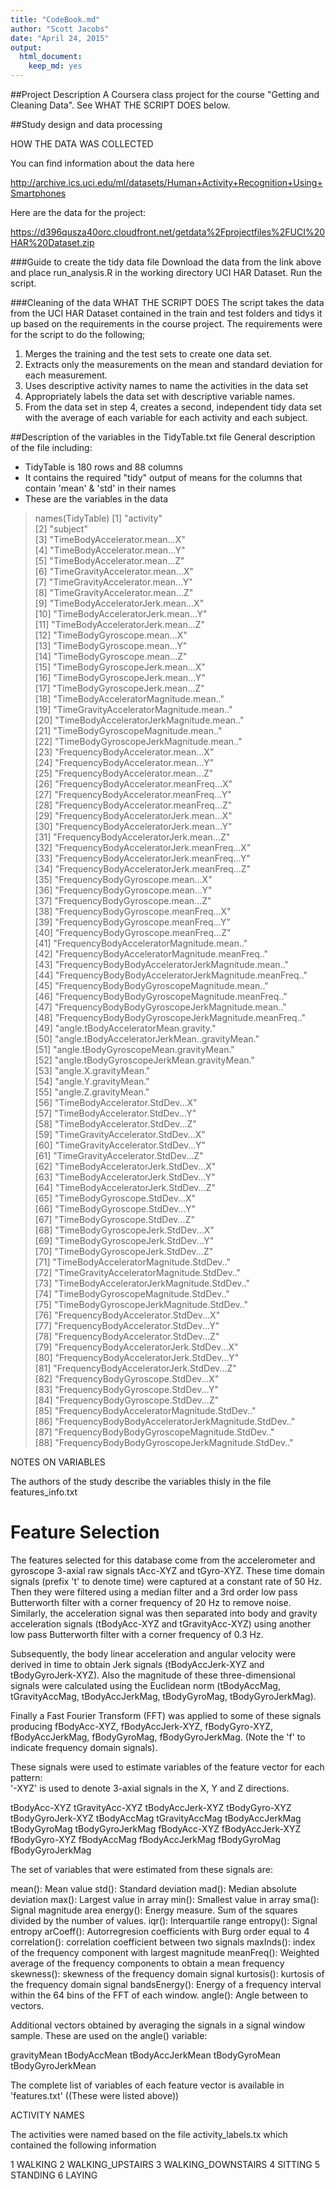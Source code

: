 ```yaml
---
title: "CodeBook.md"
author: "Scott Jacobs"
date: "April 24, 2015"
output: 
  html_document:
    keep_md: yes
---
```

##Project Description
A Coursera class project for the course "Getting and Cleaning Data". See WHAT THE SCRIPT DOES below.

##Study design and data processing

HOW THE DATA WAS COLLECTED

You can find information about the data here

http://archive.ics.uci.edu/ml/datasets/Human+Activity+Recognition+Using+Smartphones 

Here are the data for the project: 

https://d396qusza40orc.cloudfront.net/getdata%2Fprojectfiles%2FUCI%20HAR%20Dataset.zip 



###Guide to create the tidy data file
Download the data from the link above and place run_analysis.R in the working directory UCI HAR Dataset. Run the script.
 
###Cleaning of the data
WHAT THE SCRIPT DOES
The script takes the data from the UCI HAR Dataset contained in the train and test folders and tidys it up based on the requirements in the course project. The requirements were for the script to do the following;

1. Merges the training and the test sets to create one data set.
2. Extracts only the measurements on the mean and standard deviation for each measurement. 
3. Uses descriptive activity names to name the activities in the data set
4. Appropriately labels the data set with descriptive variable names. 
5. From the data set in step 4, creates a second, independent tidy data set with the average of each variable for each activity and each subject.
 
##Description of the variables in the TidyTable.txt file
General description of the file including:
 - TidyTable is 180 rows and 88 columns
 - It contains the required "tidy" output of means for the columns that contain 'mean' & 'std' in their names
 - These are the variables in the data
 > names(TidyTable)
 [1] "activity"                                            
 [2] "subject"                                             
 [3] "TimeBodyAccelerator.mean...X"                        
 [4] "TimeBodyAccelerator.mean...Y"                        
 [5] "TimeBodyAccelerator.mean...Z"                        
 [6] "TimeGravityAccelerator.mean...X"                     
 [7] "TimeGravityAccelerator.mean...Y"                     
 [8] "TimeGravityAccelerator.mean...Z"                     
 [9] "TimeBodyAcceleratorJerk.mean...X"                    
[10] "TimeBodyAcceleratorJerk.mean...Y"                    
[11] "TimeBodyAcceleratorJerk.mean...Z"                    
[12] "TimeBodyGyroscope.mean...X"                          
[13] "TimeBodyGyroscope.mean...Y"                          
[14] "TimeBodyGyroscope.mean...Z"                          
[15] "TimeBodyGyroscopeJerk.mean...X"                      
[16] "TimeBodyGyroscopeJerk.mean...Y"                      
[17] "TimeBodyGyroscopeJerk.mean...Z"                      
[18] "TimeBodyAcceleratorMagnitude.mean.."                 
[19] "TimeGravityAcceleratorMagnitude.mean.."              
[20] "TimeBodyAcceleratorJerkMagnitude.mean.."             
[21] "TimeBodyGyroscopeMagnitude.mean.."                   
[22] "TimeBodyGyroscopeJerkMagnitude.mean.."               
[23] "FrequencyBodyAccelerator.mean...X"                   
[24] "FrequencyBodyAccelerator.mean...Y"                   
[25] "FrequencyBodyAccelerator.mean...Z"                   
[26] "FrequencyBodyAccelerator.meanFreq...X"               
[27] "FrequencyBodyAccelerator.meanFreq...Y"               
[28] "FrequencyBodyAccelerator.meanFreq...Z"               
[29] "FrequencyBodyAcceleratorJerk.mean...X"               
[30] "FrequencyBodyAcceleratorJerk.mean...Y"               
[31] "FrequencyBodyAcceleratorJerk.mean...Z"               
[32] "FrequencyBodyAcceleratorJerk.meanFreq...X"           
[33] "FrequencyBodyAcceleratorJerk.meanFreq...Y"           
[34] "FrequencyBodyAcceleratorJerk.meanFreq...Z"           
[35] "FrequencyBodyGyroscope.mean...X"                     
[36] "FrequencyBodyGyroscope.mean...Y"                     
[37] "FrequencyBodyGyroscope.mean...Z"                     
[38] "FrequencyBodyGyroscope.meanFreq...X"                 
[39] "FrequencyBodyGyroscope.meanFreq...Y"                 
[40] "FrequencyBodyGyroscope.meanFreq...Z"                 
[41] "FrequencyBodyAcceleratorMagnitude.mean.."            
[42] "FrequencyBodyAcceleratorMagnitude.meanFreq.."        
[43] "FrequencyBodyBodyAcceleratorJerkMagnitude.mean.."    
[44] "FrequencyBodyBodyAcceleratorJerkMagnitude.meanFreq.."
[45] "FrequencyBodyBodyGyroscopeMagnitude.mean.."          
[46] "FrequencyBodyBodyGyroscopeMagnitude.meanFreq.."      
[47] "FrequencyBodyBodyGyroscopeJerkMagnitude.mean.."      
[48] "FrequencyBodyBodyGyroscopeJerkMagnitude.meanFreq.."  
[49] "angle.tBodyAcceleratorMean.gravity."                 
[50] "angle.tBodyAcceleratorJerkMean..gravityMean."        
[51] "angle.tBodyGyroscopeMean.gravityMean."               
[52] "angle.tBodyGyroscopeJerkMean.gravityMean."           
[53] "angle.X.gravityMean."                                
[54] "angle.Y.gravityMean."                                
[55] "angle.Z.gravityMean."                                
[56] "TimeBodyAccelerator.StdDev...X"                      
[57] "TimeBodyAccelerator.StdDev...Y"                      
[58] "TimeBodyAccelerator.StdDev...Z"                      
[59] "TimeGravityAccelerator.StdDev...X"                   
[60] "TimeGravityAccelerator.StdDev...Y"                   
[61] "TimeGravityAccelerator.StdDev...Z"                   
[62] "TimeBodyAcceleratorJerk.StdDev...X"                  
[63] "TimeBodyAcceleratorJerk.StdDev...Y"                  
[64] "TimeBodyAcceleratorJerk.StdDev...Z"                  
[65] "TimeBodyGyroscope.StdDev...X"                        
[66] "TimeBodyGyroscope.StdDev...Y"                        
[67] "TimeBodyGyroscope.StdDev...Z"                        
[68] "TimeBodyGyroscopeJerk.StdDev...X"                    
[69] "TimeBodyGyroscopeJerk.StdDev...Y"                    
[70] "TimeBodyGyroscopeJerk.StdDev...Z"                    
[71] "TimeBodyAcceleratorMagnitude.StdDev.."               
[72] "TimeGravityAcceleratorMagnitude.StdDev.."            
[73] "TimeBodyAcceleratorJerkMagnitude.StdDev.."           
[74] "TimeBodyGyroscopeMagnitude.StdDev.."                 
[75] "TimeBodyGyroscopeJerkMagnitude.StdDev.."             
[76] "FrequencyBodyAccelerator.StdDev...X"                 
[77] "FrequencyBodyAccelerator.StdDev...Y"                 
[78] "FrequencyBodyAccelerator.StdDev...Z"                 
[79] "FrequencyBodyAcceleratorJerk.StdDev...X"             
[80] "FrequencyBodyAcceleratorJerk.StdDev...Y"             
[81] "FrequencyBodyAcceleratorJerk.StdDev...Z"             
[82] "FrequencyBodyGyroscope.StdDev...X"                   
[83] "FrequencyBodyGyroscope.StdDev...Y"                   
[84] "FrequencyBodyGyroscope.StdDev...Z"                   
[85] "FrequencyBodyAcceleratorMagnitude.StdDev.."          
[86] "FrequencyBodyBodyAcceleratorJerkMagnitude.StdDev.."  
[87] "FrequencyBodyBodyGyroscopeMagnitude.StdDev.."        
[88] "FrequencyBodyBodyGyroscopeJerkMagnitude.StdDev.." 
 

 
NOTES ON VARIABLES

The authors of the study describe the variables thisly in the file features_info.txt

Feature Selection 
=================

The features selected for this database come from the accelerometer and gyroscope 3-axial raw signals tAcc-XYZ and tGyro-XYZ. These time domain signals (prefix 't' to denote time) were captured at a constant rate of 50 Hz. Then they were filtered using a median filter and a 3rd order low pass Butterworth filter with a corner frequency of 20 Hz to remove noise. Similarly, the acceleration signal was then separated into body and gravity acceleration signals (tBodyAcc-XYZ and tGravityAcc-XYZ) using another low pass Butterworth filter with a corner frequency of 0.3 Hz. 

Subsequently, the body linear acceleration and angular velocity were derived in time to obtain Jerk signals (tBodyAccJerk-XYZ and tBodyGyroJerk-XYZ). Also the magnitude of these three-dimensional signals were calculated using the Euclidean norm (tBodyAccMag, tGravityAccMag, tBodyAccJerkMag, tBodyGyroMag, tBodyGyroJerkMag). 

Finally a Fast Fourier Transform (FFT) was applied to some of these signals producing fBodyAcc-XYZ, fBodyAccJerk-XYZ, fBodyGyro-XYZ, fBodyAccJerkMag, fBodyGyroMag, fBodyGyroJerkMag. (Note the 'f' to indicate frequency domain signals). 

These signals were used to estimate variables of the feature vector for each pattern:  
'-XYZ' is used to denote 3-axial signals in the X, Y and Z directions.

tBodyAcc-XYZ
tGravityAcc-XYZ
tBodyAccJerk-XYZ
tBodyGyro-XYZ
tBodyGyroJerk-XYZ
tBodyAccMag
tGravityAccMag
tBodyAccJerkMag
tBodyGyroMag
tBodyGyroJerkMag
fBodyAcc-XYZ
fBodyAccJerk-XYZ
fBodyGyro-XYZ
fBodyAccMag
fBodyAccJerkMag
fBodyGyroMag
fBodyGyroJerkMag

The set of variables that were estimated from these signals are: 

mean(): Mean value
std(): Standard deviation
mad(): Median absolute deviation 
max(): Largest value in array
min(): Smallest value in array
sma(): Signal magnitude area
energy(): Energy measure. Sum of the squares divided by the number of values. 
iqr(): Interquartile range 
entropy(): Signal entropy
arCoeff(): Autorregresion coefficients with Burg order equal to 4
correlation(): correlation coefficient between two signals
maxInds(): index of the frequency component with largest magnitude
meanFreq(): Weighted average of the frequency components to obtain a mean frequency
skewness(): skewness of the frequency domain signal 
kurtosis(): kurtosis of the frequency domain signal 
bandsEnergy(): Energy of a frequency interval within the 64 bins of the FFT of each window.
angle(): Angle between to vectors.

Additional vectors obtained by averaging the signals in a signal window sample. These are used on the angle() variable:

gravityMean
tBodyAccMean
tBodyAccJerkMean
tBodyGyroMean
tBodyGyroJerkMean

The complete list of variables of each feature vector is available in 'features.txt' ((These were listed above))

ACTIVITY NAMES 
 
The activities were named based on the file activity_labels.tx which contained the following information

1 WALKING
2 WALKING_UPSTAIRS
3 WALKING_DOWNSTAIRS
4 SITTING
5 STANDING
6 LAYING
 

 
